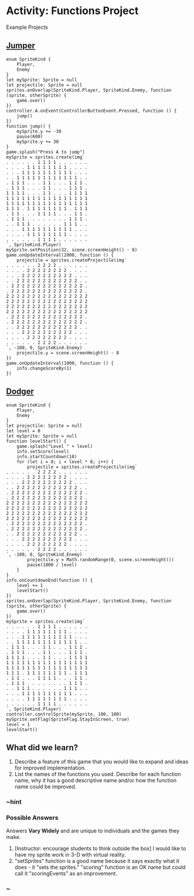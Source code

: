 # Activity: Functions Project

Example Projects

## [Jumper](https://makecode.com/_g6f2udLhCWaL)

```blocks
enum SpriteKind {
    Player,
    Enemy
}
let mySprite: Sprite = null
let projectile: Sprite = null
sprites.onOverlap(SpriteKind.Player, SpriteKind.Enemy, function (sprite, otherSprite) {
    game.over()
})
controller.A.onEvent(ControllerButtonEvent.Pressed, function () {
    jump()
})
function jump() {
    mySprite.y += -30
    pause(600)
    mySprite.y += 30
}
game.splash("Press A to jump")
mySprite = sprites.create(img`
. . . . . . 1 1 1 1 . . . . . . 
. . . . 1 1 1 1 1 1 1 1 . . . . 
. . . 1 1 1 1 1 1 1 1 1 1 . . . 
. . 1 1 1 1 1 1 1 1 1 1 1 1 . . 
. 1 1 1 . . . 1 1 . . . 1 1 1 . 
. 1 1 1 . . . 1 1 . . . 1 1 1 . 
1 1 1 1 . . . 1 1 . . . 1 1 1 1 
1 1 1 1 1 1 1 1 1 1 1 1 1 1 1 1 
1 1 1 1 1 1 1 1 1 1 1 1 1 1 1 1 
1 1 1 . 1 1 1 1 1 1 1 1 . 1 1 1 
. 1 1 . . . 1 1 1 1 . . . 1 1 . 
. 1 1 1 . . . . . . . . 1 1 1 . 
. . 1 1 1 . . . . . . 1 1 1 . . 
. . . 1 1 1 1 1 1 1 1 1 1 . . . 
. . . . 1 1 1 1 1 1 1 1 . . . . 
. . . . . . 1 1 1 1 . . . . . . 
`, SpriteKind.Player)
mySprite.setPosition(32, scene.screenHeight() - 8)
game.onUpdateInterval(2000, function () {
    projectile = sprites.createProjectile(img`
. . . . . . 2 2 2 2 . . . . . . 
. . . . 2 2 2 2 2 2 2 2 . . . . 
. . . 2 2 2 2 2 2 2 2 2 2 . . . 
. . 2 2 2 2 2 2 2 2 2 2 2 2 . . 
. 2 2 2 2 2 2 2 2 2 2 2 2 2 2 . 
. 2 2 2 2 2 2 2 2 2 2 2 2 2 2 . 
2 2 2 2 2 2 2 2 2 2 2 2 2 2 2 2 
2 2 2 2 2 2 2 2 2 2 2 2 2 2 2 2 
2 2 2 2 2 2 2 2 2 2 2 2 2 2 2 2 
2 2 2 2 2 2 2 2 2 2 2 2 2 2 2 2 
. 2 2 2 2 2 2 2 2 2 2 2 2 2 2 . 
. 2 2 2 2 2 2 2 2 2 2 2 2 2 2 . 
. . 2 2 2 2 2 2 2 2 2 2 2 2 . . 
. . . 2 2 2 2 2 2 2 2 2 2 . . . 
. . . . 2 2 2 2 2 2 2 2 . . . . 
. . . . . . 2 2 2 2 . . . . . . 
`, -100, 0, SpriteKind.Enemy)
    projectile.y = scene.screenHeight() - 8
})
game.onUpdateInterval(1000, function () {
    info.changeScoreBy(1)
})
```

## [Dodger](https://makecode.com/_51vAwshDXEJb)

```blocks
enum SpriteKind {
    Player,
    Enemy
}
let projectile: Sprite = null
let level = 0
let mySprite: Sprite = null
function levelStart() {
    game.splash("Level " + level)
    info.setScore(level)
    info.startCountdown(10)
    for (let i = 0; i < level * 8; i++) {
        projectile = sprites.createProjectile(img`
. . . . . . 2 2 2 2 . . . . . . 
. . . . 2 2 2 2 2 2 2 2 . . . . 
. . . 2 2 2 2 2 2 2 2 2 2 . . . 
. . 2 2 2 2 2 2 2 2 2 2 2 2 . . 
. 2 2 2 2 2 2 2 2 2 2 2 2 2 2 . 
. 2 2 2 2 2 2 2 2 2 2 2 2 2 2 . 
2 2 2 2 2 2 2 2 2 2 2 2 2 2 2 2 
2 2 2 2 2 2 2 2 2 2 2 2 2 2 2 2 
2 2 2 2 2 2 2 2 2 2 2 2 2 2 2 2 
2 2 2 2 2 2 2 2 2 2 2 2 2 2 2 2 
. 2 2 2 2 2 2 2 2 2 2 2 2 2 2 . 
. 2 2 2 2 2 2 2 2 2 2 2 2 2 2 . 
. . 2 2 2 2 2 2 2 2 2 2 2 2 . . 
. . . 2 2 2 2 2 2 2 2 2 2 . . . 
. . . . 2 2 2 2 2 2 2 2 . . . . 
. . . . . . 2 2 2 2 . . . . . . 
`, -100, 0, SpriteKind.Enemy)
        projectile.y = Math.randomRange(0, scene.screenHeight())
        pause(1000 / level)
    }
}
info.onCountdownEnd(function () {
    level += 1
    levelStart()
})
sprites.onOverlap(SpriteKind.Player, SpriteKind.Enemy, function (sprite, otherSprite) {
    game.over()
})
mySprite = sprites.create(img`
. . . . . . 1 1 1 1 . . . . . . 
. . . . 1 1 1 1 1 1 1 1 . . . . 
. . . 1 1 1 1 1 1 1 1 1 1 . . . 
. . 1 1 1 1 1 1 1 1 1 1 1 1 . . 
. 1 1 1 . . . 1 1 . . . 1 1 1 . 
. 1 1 1 . . . 1 1 . . . 1 1 1 . 
1 1 1 1 . . . 1 1 . . . 1 1 1 1 
1 1 1 1 1 1 1 1 1 1 1 1 1 1 1 1 
1 1 1 1 1 1 1 1 1 1 1 1 1 1 1 1 
1 1 1 . 1 1 1 1 1 1 1 1 . 1 1 1 
. 1 1 . . . 1 1 1 1 . . . 1 1 . 
. 1 1 1 . . . . . . . . 1 1 1 . 
. . 1 1 1 . . . . . . 1 1 1 . . 
. . . 1 1 1 1 1 1 1 1 1 1 . . . 
. . . . 1 1 1 1 1 1 1 1 . . . . 
. . . . . . 1 1 1 1 . . . . . . 
`, SpriteKind.Player)
controller.controlSprite(mySprite, 100, 100)
mySprite.setFlag(SpriteFlag.StayInScreen, true)
level = 1
levelStart()
```


## What did we learn? 

1. Describe a feature of this game that you would like to expand and ideas for improved implementation.
2. List the names of the functions you used. Describe for each function name, why it has a good descriptive name and/or how the function name could be improved.

### ~hint

### Possible Answers

Answers **Vary Widely** and are unique to individuals and the games they make.

1. [Instructor: encourage students to think outside the box]  I would like to have my sprite work in 3-D with virtual reality.
2. "setSprites" function is a good name because it says exactly what it does - it "sets the sprites."  "scoring" function is an OK name but could call it "scoringEvents" as an improvement.

### ~